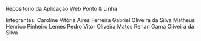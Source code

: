 Repositório da Aplicação Web Ponto & Linha

Integrantes:
Caroline Vitória Aires Ferreira
Gabriel Oliveira da Silva
Matheus Henrico Pinheiro Lemes
Pedro Vitor Oliveira Matos
Renan Gama Oliveira da Silva
